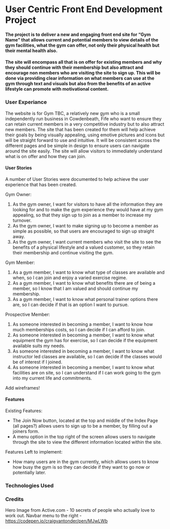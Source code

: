 # User Centric Front End Development Project

#### The project is to deliver a new and engaging front end site for “Gym Name” that allows current and potential members to view details of the gym facilities, what the gym can offer, not only their physical health but their mental health also.
#### The site will encompass all that is on offer for existing members and why they should continue with their membership but also attract and encourage non members who are visiting the site to sign up. This will be done via providing clear information on what members can use at the gym through text and visuals but also from the benefits of an active lifestyle can promote with motivational content.

### **User Experiance**

The website is for Gym TBC, a relatively new gym who is a small independently run business in Cowdenbeath, Fife who want to ensure they can retain current members in a very competitive industry but to also attract new members. The site that has been created for them will help achieve their goals by being visually appealing, using emotive pictures and icons but will be straight forward to use and intuitive. It will be consistent across the different pages and be simple in design to ensure users can navigate around the site easily. The site will allow visitors to immediately understand what is on offer and how they can join.

#### User Stories

A number of User Stories were documented to help achieve the user experience that has been created.

Gym Owner:

1. As the gym owner, I want for visitors to have all the information they are looking for and to make the gym experience they would have at my gym appealing, so that they sign up to join as a member to increase my turnover.
2. As the gym owner, I want to make signing up to become a member as simple as possible, so that users are encouraged to sign up straight away.
3. As the gym owner, I want current members who visit the site to see the benefits of a physical lifestyle and a valued customer, so they retain their membership and continue visiting the gym.

Gym Member:

1. As a gym member, I want to know what type of classes are available and when, so I can join and enjoy a varied exercise regime.
2. As a gym member, I want to know what benefits there are of being a member, so I know that I am valued and should continue my membership.
3. As a gym member, I want to know what personal trainer options there are, so I can decide if that is an option I want to pursue.

Prospective Member:

1. As someone interested in becoming a member, I want to know how much memberships costs, so I can decide if I can afford to join.
2. As someone interested in becoming a member, I want to know what equipment the gym has for exercise, so I can decide if the equipment available suits my needs.
3. As someone interested in becoming a member, I want to know what instructor led classes are available, so I can decide if the classes would be of interest if I joined.
4. As someone interested in becoming a member, I want to know what facilities are on site, so I can understand if I can work going to the gym into my current life and commitments.

Add wireframes!

#### Features

Existing Features:

- The Join Now button, located at the top and middle of the Index Page (all pages?) allows users to sign up to be a member, by filling out a joiners form.
- A menu option in the top right of the screen allows users to navigate through the site to view the different information located within the site.

Features Left to implement:

- How many users are in the gym currently, which allows users to know how busy the gym is so they can decide if they want to go now or potentially later.



### Technologies Used


### Credits

Hero Image from Active.com - 10 secrets of people who actually love to work out.
Navbar menu to the right - https://codepen.io/craigvantonder/pen/MJwLWb

